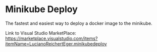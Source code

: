 # Minikube Deploy

The fastest and easiest way to deploy a docker image to the minikube.

Link to Visual Studio MarketPlace:
https://marketplace.visualstudio.com/items?itemName=LucianoReichertEger.minikubedeploy
